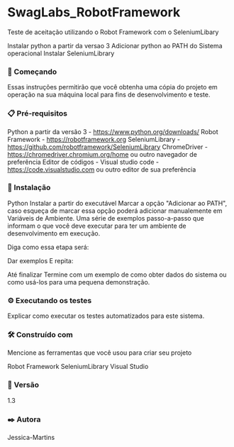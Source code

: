 # SwagLabs_RobotFramework
Teste de aceitação utilizando o Robot Framework com o SeleniumLibary

Instalar python a partir da versao 3
Adicionar python ao PATH do Sistema operacional
Instalar SeleniumLibrary


### 🚀 Começando
Essas instruções permitirão que você obtenha uma cópia do projeto em operação na sua máquina local para fins de desenvolvimento e teste.


### 📋 Pré-requisitos
Python a partir da versão 3 - https://www.python.org/downloads/
Robot Framework - https://robotframework.org
SeleniumLibrary - https://github.com/robotframework/SeleniumLibrary
ChromeDriver - https://chromedriver.chromium.org/home ou outro navegador de preferência 
Editor de códigos - Visual studio code - https://code.visualstudio.com ou outro editor de sua preferência

### 🔧 Instalação
Python
Instalar a partir do executável
Marcar a opção "Adicionar ao PATH", caso esqueça de marcar essa opção poderá adicionar manualemente em Variáveis de Ambiente.
Uma série de exemplos passo-a-passo que informam o que você deve executar para ter um ambiente de desenvolvimento em execução.

Diga como essa etapa será:


Dar exemplos
E repita:

Até finalizar
Termine com um exemplo de como obter dados do sistema ou como usá-los para uma pequena demonstração.

### ⚙️ Executando os testes
Explicar como executar os testes automatizados para este sistema.


### 🛠️ Construído com
Mencione as ferramentas que você usou para criar seu projeto

Robot Framework
SeleniumLibrary
Visual Studio

### 📌 Versão
1.3

### ✒️ Autora
Jessica-Martins
